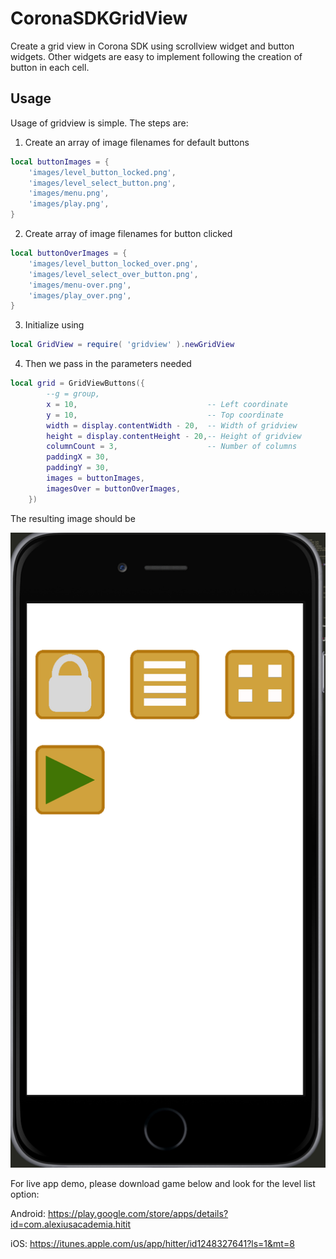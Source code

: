 # CoronaSDKGridView
Create a grid view in Corona SDK using scrollview widget and button widgets. Other widgets are easy to implement following the creation of button in each cell.

## Usage
Usage of gridview is simple. The steps are:
1. Create an array of image filenames for default buttons
```lua
local buttonImages = {
	'images/level_button_locked.png',
	'images/level_select_button.png',
	'images/menu.png',
	'images/play.png',
}
```
2. Create array of image filenames for button clicked
```lua
local buttonOverImages = {
	'images/level_button_locked_over.png',
	'images/level_select_over_button.png',
	'images/menu-over.png',
	'images/play_over.png',
}
```
3. Initialize using 
```lua 
local GridView = require( 'gridview' ).newGridView
```
4. Then we pass in the parameters needed
```lua
local grid = GridViewButtons({
		--g = group,
		x = 10,								-- Left coordinate
		y = 10,								-- Top coordinate
		width = display.contentWidth - 20,	-- Width of gridview
		height = display.contentHeight - 20,-- Height of gridview
		columnCount = 3,					-- Number of columns 
		paddingX = 30,
		paddingY = 30,
		images = buttonImages,
		imagesOver = buttonOverImages,
	})
```

The resulting image should be

![alt text](https://github.com/alexiusacademia/CoronaSDKGridView/raw/master/images/preview.png "Preview")


For live app demo, please download game below and look for the level list option:

Android:
https://play.google.com/store/apps/details?id=com.alexiusacademia.hitit

iOS:
https://itunes.apple.com/us/app/hitter/id1248327641?ls=1&mt=8
